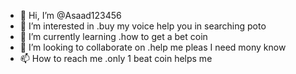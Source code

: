 - 👋 Hi, I’m @Asaad123456
- 👀 I’m interested in .buy my voice help you in searching poto
- 🌱 I’m currently learning .how to get a bet coin
- 💞️ I’m looking to collaborate on .help me pleas I need mony know
- 📫 How to reach me .only 1 beat coin helps me

<!---
Asaad123456/Asaad123456 is a ✨ special ✨ repository because its `README.md` (this file) appears on your GitHub profile.
You can click the Preview link to take a look at your changes.
--->
